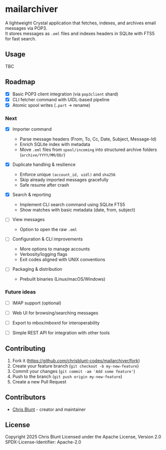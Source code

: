 # mailarchiver

A lightweight Crystal application that fetches, indexes, and archives email messages via POP3.  
It stores messages as `.eml` files and indexes headers in SQLite with FTS5 for fast search.


## Usage

TBC

## Roadmap

- [x] Basic POP3 client integration (via `pop3client` shard)
- [x] CLI fetcher command with UIDL-based pipeline
- [x] Atomic spool writes (`.part` → rename)

### Next
- [x] Importer command  
  - Parse message headers (From, To, Cc, Date, Subject, Message-Id)  
  - Enrich SQLite index with metadata  
  - Move `.eml` files from `spool/incoming` into structured archive folders (`archive/YYYY/MM/DD/`)

- [x] Duplicate handling & resilience  
  - Enforce unique `(account_id, uidl)` and `sha256`  
  - Skip already imported messages gracefully  
  - Safe resume after crash

- [x] Search & reporting  
  - Implement CLI search command using SQLite FTS5  
  - Show matches with basic metadata (date, from, subject)  

- [ ] View messages
  - Option to open the raw `.eml`

- [ ] Configuration & CLI improvements  
  - More options to manage accounts  
  - Verbosity/logging flags  
  - Exit codes aligned with UNIX conventions

- [ ] Packaging & distribution  
  - Prebuilt binaries (Linux/macOS/Windows)  

### Future ideas
- [ ] IMAP support (optional)  
- [ ] Web UI for browsing/searching messages  
- [ ] Export to mbox/mboxrd for interoperability  
- [ ] Simple REST API for integration with other tools


## Contributing

1. Fork it (<https://github.com/chrisblunt-codes/mailarchiver/fork>)
2. Create your feature branch (`git checkout -b my-new-feature`)
3. Commit your changes (`git commit -am 'Add some feature'`)
4. Push to the branch (`git push origin my-new-feature`)
5. Create a new Pull Request

## Contributors

- [Chris Blunt](https://github.com/chrisblunt-codes) - creator and maintainer


## License

Copyright 2025 Chris Blunt
Licensed under the Apache License, Version 2.0
SPDX-License-Identifier: Apache-2.0

